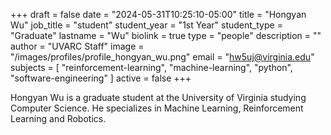 +++
draft = false
date = "2024-05-31T10:25:10-05:00"
title = "Hongyan Wu"
job_title = "student"
student_year = "1st Year"
student_type = "Graduate"
lastname = "Wu"
biolink = true
type = "people"
description = ""
author = "UVARC Staff"
image = "/images/profiles/profile_hongyan_wu.png"
email = "hw5uj@virginia.edu"
subjects = [
  "reinforcement-learning",
  "machine-learning",
  "python",
  "software-engineering"
]
active = false
+++

Hongyan Wu is a graduate student at the University of Virginia studying Computer Science. He specializes in Machine Learning, Reinforcement Learning and Robotics. 
